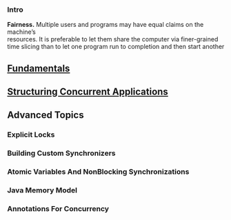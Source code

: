 ### Intro

**Fairness.** Multiple users and programs may have equal claims on the machine’s  
resources. It is preferable to let them share the computer via finer-grained  
time slicing than to let one program run to completion and then start another  

## [Fundamentals](Fundamentals.md)

## [Structuring Concurrent Applications](Structuring_Concurrent_Applications.md)

## Advanced Topics

### Explicit Locks

### Building Custom Synchronizers

### Atomic Variables And NonBlocking Synchronizations

### Java Memory Model

### Annotations For Concurrency